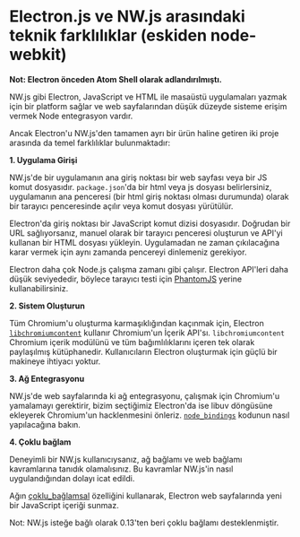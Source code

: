 # Electron.js ve NW.js arasındaki teknik farklılıklar (eskiden node-webkit)

**Not: Electron önceden Atom Shell olarak adlandırılmıştı.**

NW.js gibi Electron, JavaScript ve HTML ile masaüstü uygulamaları yazmak için bir platform sağlar ve web sayfalarından düşük düzeyde sisteme erişim vermek Node entegrasyon vardır.

Ancak Electron'u NW.js'den tamamen ayrı bir ürün haline getiren iki proje arasında da temel farklılıklar bulunmaktadır:

**1. Uygulama Girişi**

NW.js'de bir uygulamanın ana giriş noktası bir web sayfası veya bir JS komut dosyasıdır. `package.json`'da bir html veya js dosyası belirlersiniz, uygulamanın ana penceresi (bir html giriş noktası olması durumunda) olarak bir tarayıcı penceresinde açılır veya komut dosyası yürütülür.

Electron'da giriş noktası bir JavaScript komut dizisi dosyasıdır. Doğrudan bir URL sağlıyorsanız, manuel olarak bir tarayıcı penceresi oluşturun ve API'yi kullanan bir HTML dosyası yükleyin. Uygulamadan ne zaman çıkılacağına karar vermek için aynı zamanda pencereyi dinlemeniz gerekiyor.

Electron daha çok Node.js çalışma zamanı gibi çalışır. Electron API'leri daha düşük seviyededir, böylece tarayıcı testi için [PhantomJS](http://phantomjs.org/) yerine kullanabilirsiniz.

**2. Sistem Oluşturun**

Tüm Chromium'u oluşturma karmaşıklığından kaçınmak için, Electron [`libchromiumcontent`](https://github.com/electron/libchromiumcontent) kullanır Chromium'un İçerik API'sı. `libchromiumcontent` Chromium içerik modülünü ve tüm bağımlılıklarını içeren tek olarak paylaşılmış kütüphanedir. Kullanıcıların Electron oluşturmak için güçlü bir makineye ihtiyacı yoktur.

**3. Ağ Entegrasyonu**

NW.js'de web sayfalarında ki ağ entegrasyonu, çalışmak için Chromium'u yamalamayı gerektirir, bizim seçtiğimiz Electron'da ise libuv döngüsüne ekleyerek Chromium'un hacklenmesini önleriz. [`node_bindings`](https://github.com/electron/electron/tree/master/atom/common) kodunun nasıl yapılacağına bakın.

**4. Çoklu bağlam**

Deneyimli bir NW.js kullanıcıysanız, ağ bağlamı ve web bağlamı kavramlarına tanıdık olamalısınız. Bu kavramlar NW.js'in nasıl uygulandığından dolayı icat edildi.

Ağın [çoklu_bağlamsal](https://github.com/nodejs/node-v0.x-archive/commit/756b622) özelliğini kullanarak, Electron web sayfalarında yeni bir JavaScript içeriği sunmaz.

Not: NW.js isteğe bağlı olarak 0.13'ten beri çoklu bağlamı desteklenmiştir.